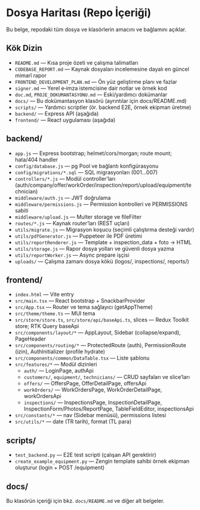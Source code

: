 # Dosya Haritası (Repo İçeriği)

Bu belge, repodaki tüm dosya ve klasörlerin amacını ve bağlamını açıklar.

## Kök Dizin
- `README.md` — Kısa proje özeti ve çalışma talimatları
- `CODEBASE_REPORT.md` — Kaynak dosyaları incelemesine dayalı en güncel mimarî rapor
- `FRONTEND_DEVELOPMENT_PLAN.md` — Ön yüz geliştirme planı ve fazlar
- `signer.md` — Yerel e‑imza istemcisine dair notlar ve örnek kod
- `doc.md`, `PROJE_DOKUMANTASYONU.md` — Eski/yardımcı dokümanlar
- `docs/` — Bu dokümantasyon klasörü (ayrıntılar için docs/README.md)
- `scripts/` — Yardımcı scriptler (ör. backend E2E, örnek ekipman üretme)
- `backend/` — Express API (aşağıda)
- `frontend/` — React uygulaması (aşağıda)

## backend/
- `app.js` — Express bootstrap; helmet/cors/morgan; route mount; hata/404 handler
- `config/database.js` — pg Pool ve bağlantı konfigürasyonu
- `config/migrations/*.sql` — SQL migrasyonları (001…007)
- `controllers/*.js` — Modül controller’ları (auth/company/offer/workOrder/inspection/report/upload/equipment/technician)
- `middleware/auth.js` — JWT doğrulama
- `middleware/permissions.js` — Permission kontrolleri ve PERMISSIONS sabiti
- `middleware/upload.js` — Multer storage ve fileFilter
- `routes/*.js` — Kaynak router’ları (REST uçları)
- `utils/migrate.js` — Migrasyon koşucu (seçimli çalıştırma desteği vardır)
- `utils/pdfGenerator.js` — Puppeteer ile PDF üretimi
- `utils/reportRenderer.js` — Template + inspection_data + foto → HTML
- `utils/storage.js` — Rapor dosya yolları ve güvenli dosya yazma
- `utils/reportWorker.js` — Async prepare işçisi
- `uploads/` — Çalışma zamanı dosya kökü (logos/, inspections/, reports/)

## frontend/
- `index.html` — Vite entry
- `src/main.tsx` — React bootstrap + SnackbarProvider
- `src/App.tsx` — Router ve tema sağlayıcı (getAppTheme)
- `src/theme/theme.ts` — MUI tema
- `src/store/store.ts`, `src/store/api/baseApi.ts`, slices — Redux Toolkit store; RTK Query baseApi
- `src/components/layout/*` — AppLayout, Sidebar (collapse/expand), PageHeader
- `src/components/routing/*` — ProtectedRoute (auth), PermissionRoute (izin), AuthInitializer (profile hydrate)
- `src/components/common/DataTable.tsx` — Liste şablonu
- `src/features/*` — Modül dizinleri
  - `auth/` — LoginPage, authApi
  - `customers/`, `equipment/`, `technicians/` — CRUD sayfaları ve slice’ları
  - `offers/` — OffersPage, OfferDetailPage, offersApi
  - `workOrders/` — WorkOrdersPage, WorkOrderDetailPage, workOrdersApi
  - `inspections/` — InspectionsPage, InspectionDetailPage, InspectionForm/Photos/ReportPage, TableFieldEditor, inspectionsApi
- `src/constants/*` — nav (Sidebar menüsü), permissions listesi
- `src/utils/*` — date (TR tarih), format (TL para)

## scripts/
- `test_backend.py` — E2E test scripti (çalışan API gerektirir)
- `create_example_equipment.py` — Zengin template sahibi örnek ekipman oluşturur (login + POST /equipment)

## docs/
Bu klasörün içeriği için bkz. `docs/README.md` ve diğer alt belgeler.
